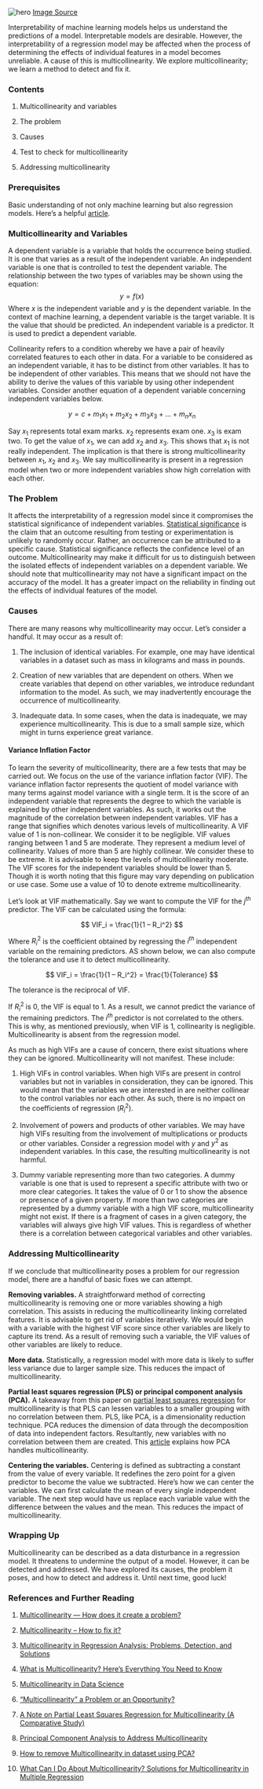 ![hero](/engineering-education/multicollinearity/hero.jpg)
[Image Source](https://images.unsplash.com/photo-1523508685883-61bd1ef9ceaa?ixid=MXwxMjA3fDB8MHxwaG90by1wYWdlfHx8fGVufDB8fHw%3D&ixlib=rb-1.2.1&auto=format&fit=crop&w=1050&q=80)

Interpretability of machine learning models helps us understand the predictions of a model. Interpretable models are desirable. However, the interpretability of a regression model may be affected when the process of determining the effects of individual features in a model becomes unreliable. A cause of this is multicollinearity. We explore multicollinearity; we learn a method to detect and fix it.

### Contents

1. Multicollinearity and variables

2. The problem

3. Causes

4. Test to check for multicollinearity

5. Addressing multicollinearity

### Prerequisites

Basic understanding of not only machine learning but also regression models. Here’s a helpful [article](/engineering-education/supervised-learning-algorithms/).

### Multicollinearity and Variables

A dependent variable is a variable that holds the occurrence being studied. It is one that varies as a result of the independent variable. An independent variable is one that is controlled to test the dependent variable. The relationship between the two types of variables may be shown using the equation:
$$ y = f(x) $$
Where $x$ is the independent variable and $y$ is the dependent variable.
In the context of machine learning, a dependent variable is the target variable. It is the value that should be predicted. An independent variable is a predictor. It is used to predict a dependent variable.

Collinearity refers to a condition whereby we have a pair of heavily correlated features to each other in data. For a variable to be considered as an independent variable, it has to be distinct from other variables. It has to be independent of other variables. This means that we should not have the ability to derive the values of this variable by using other independent variables. Consider another equation of a dependent variable concerning independent variables below.

$$ y = c + m_1x_1 + m_2x_2 + m_3x_3 + … + m_nx_n $$

Say $x_1$ represents total exam marks. $x_2$ represents exam one. $x_3$ is exam two. To get the value of $x_1$, we can add $x_2$ and $x_3$. This shows that $x_1$ is not really independent. The implication is that there is strong multicollinearity between $x_1$, $x_2$ and $x_3$. We say multicollinearity is present in a regression model when two or more independent variables show high correlation with each other.

### The Problem

It affects the interpretability of a regression model since it compromises the statistical significance of independent variables. [Statistical significance](https://www.investopedia.com/terms/s/statistical-significance.asp) is the claim that an outcome resulting from testing or experimentation is unlikely to randomly occur. Rather, an occurrence can be attributed to a specific cause. Statistical significance reflects the confidence level of an outcome. Multicollinearity may make it difficult for us to distinguish between the isolated effects of independent variables on a dependent variable.
We should note that multicollinearity may not have a significant impact on the accuracy of the model. It has a greater impact on the reliability in finding out the effects of individual features of the model.

### Causes

There are many reasons why multicollinearity may occur. Let’s consider a handful. It may occur as a result of:

1. The inclusion of identical variables. For example, one may have identical variables in a dataset such as mass in kilograms and mass in pounds.

2. Creation of new variables that are dependent on others. When we create variables that depend on other variables, we introduce redundant information to the model. As such, we may inadvertently encourage the occurrence of multicollinearity.

3. Inadequate data. In some cases, when the data is inadequate, we may experience multicollinearity. This is due to a small sample size, which might in turns experience great variance.

#### Variance Inflation Factor

To learn the severity of multicollinearity, there are a few tests that may be carried out. We focus on the use of the variance inflation factor (VIF). The variance inflation factor represents the quotient of model variance with many terms against model variance with a single term. It is the score of an independent variable that represents the degree to which the variable is explained by other independent variables. As such, it works out the magnitude of the correlation between independent variables.
VIF has a range that signifies which denotes various levels of multicollinearity. A VIF value of 1 is non-collinear. We consider it to be negligible. VIF values ranging between 1 and 5 are moderate. They represent a medium level of collinearity. Values of more than 5 are highly collinear. We consider these to be extreme.
It is advisable to keep the levels of multicollinearity moderate. The VIF scores for the independent variables should be lower than 5. Though it is worth noting that this figure may vary depending on publication or use case. Some use a value of 10 to denote extreme multicollinearity.

Let’s look at VIF mathematically.
Say we want to compute the VIF for the $j^{th}$ predictor. The VIF can be calculated using the formula:

$$ VIF_i = \frac{1}{1 – R_i^2} $$

Where $R_i^2$ is the coefficient obtained by regressing the $i^{th}$ independent variable on the remaining predictors. AS shown below, we can also compute the tolerance and use it to detect multicollinearity.

$$ VIF_i = \frac{1}{1 – R_i^2} = \frac{1}{Tolerance} $$

The tolerance is the reciprocal of VIF.

If $R_i^2$ is 0, the VIF is equal to 1. As a result, we cannot predict the variance of the remaining predictors. The $i^{th}$ predictor is not correlated to the others. This is why, as mentioned previously, when VIF is 1, collinearity is negligible. Multicollinearity is absent from the regression model.

As much as high VIFs are a cause of concern, there exist situations where they can be ignored. Multicollinearity will not manifest. These include:

1. High VIFs in control variables. When high VIFs are present in control variables but not in variables in consideration, they can be ignored. This would mean that the variables we are interested in are neither collinear to the control variables nor each other. As such, there is no impact on the coefficients of regression $(R_i^2)$.

2. Involvement of powers and products of other variables. We may have high VIFs resulting from the involvement of multiplications or products or other variables. Consider a regression model with $y$ and $y^2$ as independent variables. In this case, the resulting multicollinearity is not harmful.

3. Dummy variable representing more than two categories. A dummy variable is one that is used to represent a specific attribute with two or more clear categories. It takes the value of 0 or 1 to show the absence or presence of a given property. If more than two categories are represented by a dummy variable with a high VIF score, multicollinearity might not exist. If there is a fragment of cases in a given category, the variables will always give high VIF values. This is regardless of whether there is a correlation between categorical variables and other variables.

### Addressing Multicollinearity

If we conclude that multicollinearity poses a problem for our regression model, there are a handful of basic fixes we can attempt.

**Removing variables.** A straightforward method of correcting multicollinearity is removing one or more variables showing a high correlation. This assists in reducing the multicollinearity linking correlated features. It is advisable to get rid of variables iteratively. We would begin with a variable with the highest VIF score since other variables are likely to capture its trend. As a result of removing such a variable, the VIF values of other variables are likely to reduce.

**More data.** Statistically, a regression model with more data is likely to suffer less variance due to larger sample size. This reduces the impact of multicollinearity.

**Partial least squares regression (PLS) or principal component analysis (PCA).** A takeaway from this paper on [partial least squares regression](http://www.ijastnet.com/journals/Vol_4_No_1_January_2014/17.pdf) for multicollinearity is that PLS can lessen variables to a smaller grouping with no correlation between them. PLS, like PCA, is a dimensionality reduction technique. PCA reduces the dimension of data through the decomposition of data into independent factors. Resultantly, new variables with no correlation between them are created. This [article](https://towardsdatascience.com/how-to-remove-multicollinearity-in-dataset-using-pca-4b4561c28d0b) explains how PCA handles multicollinearity.

**Centering the variables.** Centering is defined as subtracting a constant from the value of every variable. It redefines the zero point for a given predictor to become the value we subtracted. Here’s how we can center the variables. We can first calculate the mean of every single independent variable. The next step would have us replace each variable value with the difference between the values and the mean. This reduces the impact of multicollinearity.

### Wrapping Up

Multicollinearity can be described as a data disturbance in a regression model. It threatens to undermine the output of a model. However, it can be detected and addressed. We have explored its causes, the problem it poses, and how to detect and address it. Until next time, good luck!

### References and Further Reading

1. [Multicollinearity — How does it create a problem?](https://towardsdatascience.com/https-towardsdatascience-com-multicollinearity-how-does-it-create-a-problem-72956a49058#:~:text=In%20machine%20learning%2C%20it%20is%20fewer%20features%20for,one%20plays%20faster%20then%20other%20also%20plays%20faster.)

2. [Multicollinearity – How to fix it?](https://machinelearningmind.com/2019/10/19/multicollinearity-how-to-fix-it/)

3. [Multicollinearity in Regression Analysis: Problems, Detection, and Solutions](https://statisticsbyjim.com/regression/multicollinearity-in-regression-analysis/)

4. [What is Multicollinearity? Here’s Everything You Need to Know](https://www.analyticsvidhya.com/blog/2020/03/what-is-multicollinearity/)

5. [Multicollinearity in Data Science](https://towardsdatascience.com/multicollinearity-in-data-science-c5f6c0fe6edf)

6. [“Multicollinearity” a Problem or an Opportunity?](https://www.datasciencecentral.com/profiles/blogs/multicollinearity-a-problem-or-an-opportunity)

7. [A Note on Partial Least Squares Regression for Multicollinearity (A Comparative Study)](http://www.ijastnet.com/journals/Vol_4_No_1_January_2014/17.pdf)

8. [Principal Component Analysis to Address Multicollinearity](https://www.whitman.edu/Documents/Academics/Mathematics/2017/Perez.pdf)

9. [How to remove Multicollinearity in dataset using PCA?](https://towardsdatascience.com/how-to-remove-multicollinearity-in-dataset-using-pca-4b4561c28d0b)

10. [What Can I Do About Multicollinearity? Solutions for Multicollinearity in Multiple Regression](http://www.researchconsultation.com/multicollinearity-multiple-regression-solutions.asp)
